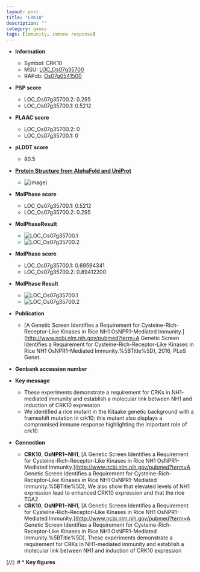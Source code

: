 ```yaml
---
layout: post
title: "CRK10"
description: ""
category: genes
tags: [immunity, immune response]
---
```


* **Information**  
    + Symbol: CRK10  
    + MSU: [LOC_Os07g35700](http://rice.plantbiology.msu.edu/cgi-bin/ORF_infopage.cgi?orf=LOC_Os07g35700)  
    + RAPdb: [Os07g0541500](http://rapdb.dna.affrc.go.jp/viewer/gbrowse_details/irgsp1?name=Os07g0541500)  

* **PSP score**  
    + LOC_Os07g35700.2: 0.295 
    + LOC_Os07g35700.1: 0.5212 

* **PLAAC score**  
    + LOC_Os07g35700.2: 0 
    + LOC_Os07g35700.1: 0 

* **pLDDT score**
    + 80.5

* **[Protein Structure from AlphaFold and UniProt](https://www.uniprot.org/uniprotkb/Q0D5R2/entry#structure)**
    + ![image](https://ricepsp.github.io/images/Q0/AF-Q0D5R2-F1.png))

* **MolPhase score**
    + LOC_Os07g35700.1: 0.5212
    + LOC_Os07g35700.2: 0.295

* **MolPhaseResult**
    + ![LOC_Os07g35700.1](https://ricepsp.github.io/pictures/LOC_Os07g/LOC_Os07g35700.1.png)
    + ![LOC_Os07g35700.2](https://ricepsp.github.io/pictures/LOC_Os07g/LOC_Os07g35700.2.png)

* **MolPhase score**
    + LOC_Os07g35700.1: 0.69594341
    + LOC_Os07g35700.2: 0.89412200

* **MolPhase Result**
    + ![LOC_Os07g35700.1](https://304243504.github.io/Pictures/LOC_Os07g/LOC_Os07g35700.1.png)
    + ![LOC_Os07g35700.2](https://304243504.github.io/Pictures/LOC_Os07g/LOC_Os07g35700.2.png)

* **Publication**  
    + [A Genetic Screen Identifies a Requirement for Cysteine-Rich-Receptor-Like Kinases in Rice NH1 OsNPR1-Mediated Immunity.](http://www.ncbi.nlm.nih.gov/pubmed?term=A Genetic Screen Identifies a Requirement for Cysteine-Rich-Receptor-Like Kinases in Rice NH1 OsNPR1-Mediated Immunity.%5BTitle%5D), 2016, PLoS Genet.

* **Genbank accession number**  

* **Key message**  
    + These experiments demonstrate a requirement for CRKs in NH1-mediated immunity and establish a molecular link between NH1 and induction of CRK10 expression
    + We identified a rice mutant in the Kitaake genetic background with a frameshift mutation in crk10; this mutant also displays a compromised immune response highlighting the important role of crk10

* **Connection**  
    + __CRK10__, __OsNPR1~NH1__, [A Genetic Screen Identifies a Requirement for Cysteine-Rich-Receptor-Like Kinases in Rice NH1 OsNPR1-Mediated Immunity.](http://www.ncbi.nlm.nih.gov/pubmed?term=A Genetic Screen Identifies a Requirement for Cysteine-Rich-Receptor-Like Kinases in Rice NH1 OsNPR1-Mediated Immunity.%5BTitle%5D), We also show that elevated levels of NH1 expression lead to enhanced CRK10 expression and that the rice TGA2
    + __CRK10__, __OsNPR1~NH1__, [A Genetic Screen Identifies a Requirement for Cysteine-Rich-Receptor-Like Kinases in Rice NH1 OsNPR1-Mediated Immunity.](http://www.ncbi.nlm.nih.gov/pubmed?term=A Genetic Screen Identifies a Requirement for Cysteine-Rich-Receptor-Like Kinases in Rice NH1 OsNPR1-Mediated Immunity.%5BTitle%5D), These experiments demonstrate a requirement for CRKs in NH1-mediated immunity and establish a molecular link between NH1 and induction of CRK10 expression

[//]: # * **Key figures**  



